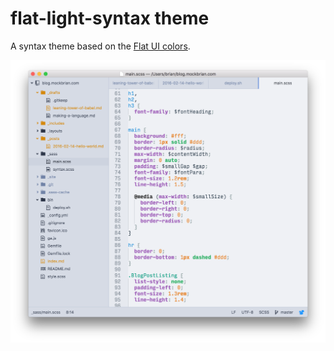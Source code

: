 # flat-light-syntax theme

A syntax theme based on the [Flat UI colors](https://www.materialui.co/flatuicolors).

![screenshot][]

[screenshot]: https://github.com/wavebeem/flat-light-syntax/raw/master/screenshot.png
